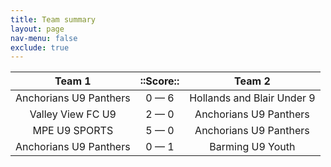 ```yaml
---
title: Team summary
layout: page
nav-menu: false
exclude: true
---
```




|         Team 1         |  ::Score::  |           Team 2           |
|:----------------------:|:-----------:|:--------------------------:|
| Anchorians U9 Panthers | 0 &mdash; 6 | Hollands and Blair Under 9 |
|   Valley View FC U9    | 2 &mdash; 0 |   Anchorians U9 Panthers   |
|     MPE U9 SPORTS      | 5 &mdash; 0 |   Anchorians U9 Panthers   |
| Anchorians U9 Panthers | 0 &mdash; 1 |      Barming U9 Youth      |

 <br /><br /><br />